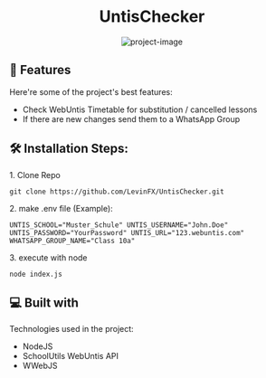 <h1 align="center" id="title">UntisChecker</h1>

<p align="center"><img src="https://socialify.git.ci/LevinFX/UntisChecker/image?description=1&amp;font=Source+Code+Pro&amp;language=1&amp;name=1&amp;owner=1&amp;pattern=Brick+Wall&amp;theme=Dark" alt="project-image"></p>

  
  
<h2>🧐 Features</h2>

Here're some of the project's best features:

*   Check WebUntis Timetable for substitution / cancelled lessons
*   If there are new changes send them to a WhatsApp Group

<h2>🛠️ Installation Steps:</h2>

<p>1. Clone Repo</p>

```
git clone https://github.com/LevinFX/UntisChecker.git
```

<p>2. make .env file (Example):</p>

```
UNTIS_SCHOOL="Muster_Schule" UNTIS_USERNAME="John.Doe" UNTIS_PASSWORD="YourPassword" UNTIS_URL="123.webuntis.com" WHATSAPP_GROUP_NAME="Class 10a"
```

<p>3. execute with node</p>

```
node index.js
```

  
  
<h2>💻 Built with</h2>

Technologies used in the project:

*   NodeJS
*   SchoolUtils WebUntis API
*   WWebJS